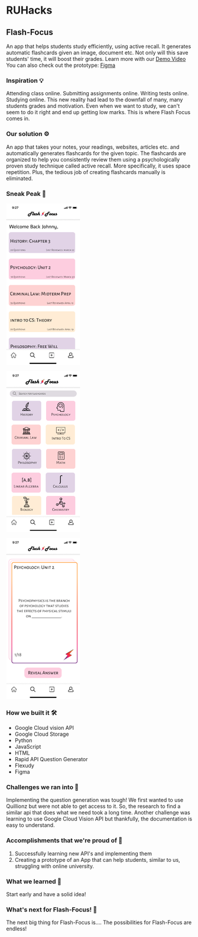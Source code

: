 # RUHacks
## Flash-Focus
An app that helps students study efficiently, using active recall. It generates automatic flashcards given an image, document etc.
Not only will this save students' time, it will boost their grades.
Learn more with our [Demo Video]()
You can also check out the prototype: [Figma](https://www.figma.com/proto/F65yx46n20XVJP4hzfL5Ls/App?node-id=2%3A158&scaling=min-zoom&page-id=0%3A1)

### Inspiration 💡
Attending class online. Submitting assignments online. Writing tests online. Studying online.
This new reality had lead to the downfall of many, many students grades and motivation.
Even when we want to study, we can't seem to do it right and end up getting low marks. This 
is where Flash Focus comes in. 

### Our solution ⚙️
An app that takes your notes, your readings, websites, articles etc. and automatically generates flashcards for the given topic.
The flashcards are organized to help you consistently review them using a psychologically proven study technique called active recall.
More specifically, it uses space repetition. Plus, the tedious job of creating flashcards manually is eliminated.

### Sneak Peak 👀
<p float="left">
  <img src="pic1.png" alt="" width="200" />
</p>

<p float="left">
  <img src="pic2.png" alt="" width="200" />
</p>

<p float="left">
  <img src="pic3.png" alt="" width="200" />
</p>  


### How we built it 🛠️
- Google Cloud vision API
- Google Cloud Storage 
- Python
- JavaScript
- HTML
- Rapid API Question Generator
- Flexudy
- Figma

### Challenges we ran into 🚧
Implementing the question generation was tough! We first wanted to use Quillionz but were not able to get access to it.
So, the research to find a similar api that does what we need took a long time.
Another challenge was learning to use Google Cloud Vision API but thankfully, the documentation is easy to understand.

### Accomplishments that we're proud of 🌟
1. Successfully learning new API's and implementing them
2. Creating a prototype of an App that can help students, similar to us, struggling with online university. 

### What we learned 📖
Start early and have a solid idea!

### What's next for Flash-Focus! 🚀
The next big thing for Flash-Focus is.... The possibilities for Flash-Focus are endless!


